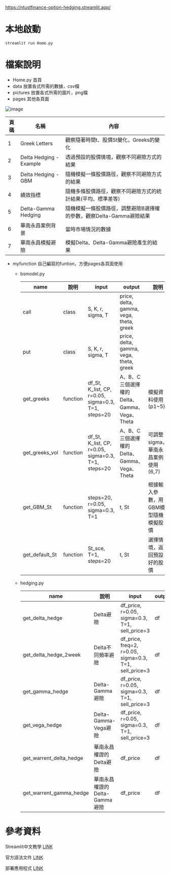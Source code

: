 
https://ntustfinance-option-hedging.streamlit.app/

# 本地啟動
```
streamlit run Home.py
```

# 檔案說明

* Home.py 首頁
* data 放置各式所需的數據，csv檔
* pictures 放置各式所需的圖片，png檔
* pages 其他各頁面
 
![image](https://github.com/TanukiFin/111moe_option_hedging/assets/73293068/a0b7b30c-976b-4997-9ac1-b686b76a1afd)

  <div align="left">
   
  | 頁碼  | 名稱 | 內容 | 
  | ---------- | -----------| ---------- | 
  | 1  | Greek Letters  | 觀察隨著時間t、股價St變化，Greeks的變化 |
  | 2   | Delta Hedging - Example   | 透過預設的股價情境，觀察不同避險方式的結果 |
  | 3   | Delta Hedging - GBM   | 隨機模擬一條股價路徑，觀察不同避險方式的結果 | 
  | 4   | 績效指標   | 隨機多條股價路徑，觀察不同避險方式的統計結果(平均、標準差等) | 
  | 5   | Delta-Gamma Hedging   | 隨機模擬一條股價路徑，調整避險B選擇權的參數，觀察Delta-Gamma避險結果 |
  | 6   | 華南永昌案例背景   | 當時市場情況的數據 |
  | 7   | 華南永昌模擬避險   | 模擬Delta、Delta-Gamma避險產生的結果 |
   
  </div>

* myfunction 自己編寫的funtion，方便pages各頁面使用
  * bsmodel.py
    <div align="left">

    | name  | 說明 | input | output | 說明 |
    | ---------- | -----------| ---------- | -----------|---|
    | call  | class   | S, K, r, sigma, T | price, delta, gamma, vega, theta, greek   | |
    | put   | class   | S, K, r, sigma, T | price, delta, gamma, vega, theta, greek   | |
    | get_greeks   | function   | df_St, K_list, CP, r=0.05, sigma=0.3, T=1, steps=20 | A、B、C三個選擇權的Delta、Gamma、Vega、Theta | 模擬資料使用(p1~5) |
    | get_greeks_vol  | function   | df_St, K_list, CP, r=0.05, sigma=0.3, T=1, steps=20 |  A、B、C三個選擇權的Delta、Gamma、Vega、Theta |可調整sigma，華南永昌案例使用(6,7)  |
    | get_GBM_St   | function   | steps=20, r=0.05, sigma=0.3, T=1 | t, St | 根據輸入參數，用GBM模型隨機模擬股價|
    | get_default_St   | function   | St_sce, T=1, steps=20 | t, St  | 選擇情境，返回預設好的股價 |

    </div>
    
  * hedging.py
    <div align="left">

    | name  | 說明 | input | output |
    | ---------- | -----------| ---------- | -----------|
    | get_delta_hedge  | Delta避險   | df_price, r=0.05, sigma=0.3, T=1, sell_price=3 |  df  |
    | get_delta_hedge_2week   | Delta不同頻率避險   | df_price, freq=2, r=0.05, sigma=0.3, T=1, sell_price=3 |  df  |
    | get_gamma_hedge   | Delta-Gamma避險   | df_price, r=0.05, sigma=0.3, T=1, sell_price=3 | df  |
    | get_vega_hedge   | Delta-Gamma-Vega避險  | df_price, r=0.05, sigma=0.3, T=1, sell_price=3 | df |
    |get_warrent_delta_hedge| 華南永昌權證的Delta避險|df_price|df|
    |get_warrent_gamma_hedge| 華南永昌權證的Delta-Gamma避險|df_price|df|

    </div>


# 參考資料
Streamlit中文教學
[LINK](https://medium.com/@yt.chen/%E6%A9%9F%E5%99%A8%E5%AD%B8%E7%BF%92-%E8%B3%87%E6%96%99%E7%A7%91%E5%AD%B8%E6%A1%86%E6%9E%B6%E6%87%89%E7%94%A8-streamlit%E5%85%A5%E9%96%80-1-d07478cd4d8)

官方語法文件
[LINK](https://docs.streamlit.io/library/api-reference)

部署應用程式
[LINK](https://blog.jiatool.com/posts/streamlit/)



